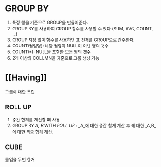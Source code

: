 # GROUP BY

1. 특정 행을 기준으로 GROUP을 만들어준다.
2. GROUP BY를 사용하여 GROUP 함수를 사용할 수 있다.(SUM, AVG, COUNT, ...)
3. GROUP 지정 없이 함수를 사용하면 표 전체를 GROUP으로 간주한다.
4. COUNT(컬럼명): 해당 컬럼의 NULL이 아닌 행의 갯수
5. COUNT(*): NULL을 포함한 모든 행의 갯수
6. 2개 이상의 COLUMN을 기준으로 그룹 생성 가능


# [[Having]]
그룹에 대한 조건

## ROLL UP
1. 중간 합계를 계산할 때 사용
2. GROUP BY _A, B_ WITH _ROLL UP_ :  _A_에 대한 중간 합계 계산 후 에 대한 _A,B_에 대한 최종 합계 계산. 


## CUBE
롤업을 두번 한거